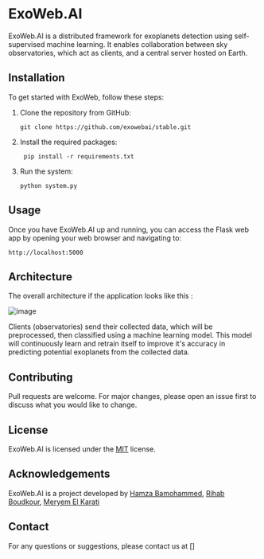 # ExoWeb.AI

ExoWeb.AI is a distributed framework for exoplanets detection using self-supervised machine learning. It enables collaboration between sky observatories, which act as clients, and a central server hosted on Earth.

## Installation

To get started with ExoWeb, follow these steps:

1. Clone the repository from GitHub:

   ```shell
   git clone https://github.com/exowebai/stable.git
   ```

2. Install the required packages:

   ```shell
    pip install -r requirements.txt
    ```

3. Run the system:

   ```shell
   python system.py
   ```

## Usage

Once you have ExoWeb.AI up and running, you can access the Flask web app by opening your web browser and navigating to:
    
    http://localhost:5000

## Architecture

The overall architecture if the application looks like this :

![image](https://github.com/HamzaBamohammed/exoplanet-network/assets/114748477/7b6795e2-a0c7-4092-aef0-1afa69ff0ad3)

Clients (observatories) send their collected data, which will be preprocessed, then classified using a machine learning model. This model will continuously learn and retrain itself to improve it's accuracy in predicting potential exoplanets from the collected data.

## Contributing

Pull requests are welcome. For major changes, please open an issue first to discuss what you would like to change.

## License

ExoWeb.AI is licensed under the [MIT](https://choosealicense.com/licenses/mit/) license.

## Acknowledgements

ExoWeb.AI is a project developed by [Hamza Bamohammed](https://github.com/HamzaBamohammed), [Rihab Boudkour](http://github.com/RihabBoudkour), [Meryem El Karati](http://github.com/Cristal32)

## Contact

For any questions or suggestions, please contact us at []
